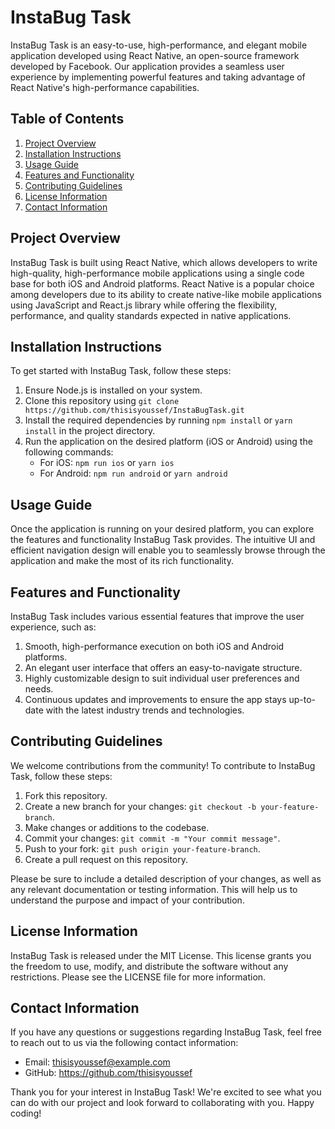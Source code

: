 # InstaBug Task

InstaBug Task is an easy-to-use, high-performance, and elegant mobile application developed using React Native, an open-source framework developed by Facebook. Our application provides a seamless user experience by implementing powerful features and taking advantage of React Native's high-performance capabilities.

## Table of Contents

1. [Project Overview](#project-overview)
2. [Installation Instructions](#installation-instructions)
3. [Usage Guide](#usage-guide)
4. [Features and Functionality](#features-and-functionality)
5. [Contributing Guidelines](#contributing-guidelines)
6. [License Information](#license-information)
7. [Contact Information](#contact-information)

## Project Overview

InstaBug Task is built using React Native, which allows developers to write high-quality, high-performance mobile applications using a single code base for both iOS and Android platforms. React Native is a popular choice among developers due to its ability to create native-like mobile applications using JavaScript and React.js library while offering the flexibility, performance, and quality standards expected in native applications.

## Installation Instructions

To get started with InstaBug Task, follow these steps:

1. Ensure Node.js is installed on your system.
2. Clone this repository using `git clone https://github.com/thisisyoussef/InstaBugTask.git`
3. Install the required dependencies by running `npm install` or `yarn install` in the project directory.
4. Run the application on the desired platform (iOS or Android) using the following commands:
   - For iOS: `npm run ios` or `yarn ios`
   - For Android: `npm run android` or `yarn android`

## Usage Guide

Once the application is running on your desired platform, you can explore the features and functionality InstaBug Task provides. The intuitive UI and efficient navigation design will enable you to seamlessly browse through the application and make the most of its rich functionality.

## Features and Functionality

InstaBug Task includes various essential features that improve the user experience, such as:

1. Smooth, high-performance execution on both iOS and Android platforms.
2. An elegant user interface that offers an easy-to-navigate structure.
3. Highly customizable design to suit individual user preferences and needs.
4. Continuous updates and improvements to ensure the app stays up-to-date with the latest industry trends and technologies.

## Contributing Guidelines

We welcome contributions from the community! To contribute to InstaBug Task, follow these steps:

1. Fork this repository.
2. Create a new branch for your changes: `git checkout -b your-feature-branch`.
3. Make changes or additions to the codebase.
4. Commit your changes: `git commit -m "Your commit message"`.
5. Push to your fork: `git push origin your-feature-branch`.
6. Create a pull request on this repository.

Please be sure to include a detailed description of your changes, as well as any relevant documentation or testing information. This will help us to understand the purpose and impact of your contribution.

## License Information

InstaBug Task is released under the MIT License. This license grants you the freedom to use, modify, and distribute the software without any restrictions. Please see the LICENSE file for more information.

## Contact Information

If you have any questions or suggestions regarding InstaBug Task, feel free to reach out to us via the following contact information:

- Email: thisisyoussef@example.com
- GitHub: https://github.com/thisisyoussef

Thank you for your interest in InstaBug Task! We're excited to see what you can do with our project and look forward to collaborating with you. Happy coding!